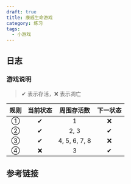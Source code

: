 ```yaml
---
draft: true
title: 康威生命游戏
category: 练习
tags:
  - 小游戏
---
```


## 日志

### 游戏说明

> ✔ 表示存活，❌ 表示凋亡

| 规则 | 当前状态 |  周围存活数   | 下一状态 |
| :--: | :------: | :-----------: | :------: |
|  ①   |    ✔     |       1       |    ❌    |
|  ②   |    ✔     |     2, 3      |    ✔     |
|  ③   |    ✔     | 4, 5, 6, 7, 8 |    ❌    |
|  ④   |    ❌    |       3       |    ✔     |

## 参考链接

